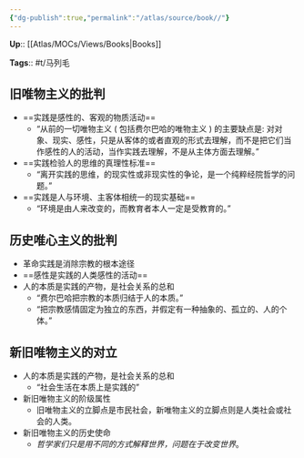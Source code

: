 ```yaml
---
{"dg-publish":true,"permalink":"/atlas/source/book//"}
---
```



**Up**:: [[Atlas/MOCs/Views/Books\|Books]]

**Tags**:: #t/马列毛

## 旧唯物主义的批判

- ==实践是感性的、客观的物质活动==
	- “从前的一切唯物主义 ( 包括费尔巴哈的唯物主义 ) 的主要缺点是: 对对象、现实、感性，只是从客体的或者直观的形式去理解，而不是把它们当作感性的人的活动，当作实践去理解，不是从主体方面去理解。” 
- ==实践检验人的思维的真理性标准==
	- “离开实践的思维，的现实性或非现实性的争论，是一个纯粹经院哲学的问题。” 
- ==实践是人与环境、主客体相统一的现实基础==
	- “环境是由人来改变的，而教育者本人一定是受教育的。” 

## 历史唯心主义的批判

- 革命实践是消除宗教的根本途径
- ==感性是实践的人类感性的活动==
- 人的本质是实践的产物，是社会关系的总和
	- “费尔巴哈把宗教的本质归结于人的本质。” 
	- “把宗教感情固定为独立的东西，并假定有一种抽象的、孤立的、人的个体。”   

## 新旧唯物主义的对立

- 人的本质是实践的产物，是社会关系的总和
	- “社会生活在本质上是实践的” 
- 新旧唯物主义的阶级属性
	- 旧唯物主义的立脚点是市民社会，新唯物主义的立脚点则是人类社会或社会的人类。
- 新旧唯物主义的历史使命
	- *哲学家们只是用不同的方式解释世界，问题在于改变世界*。

